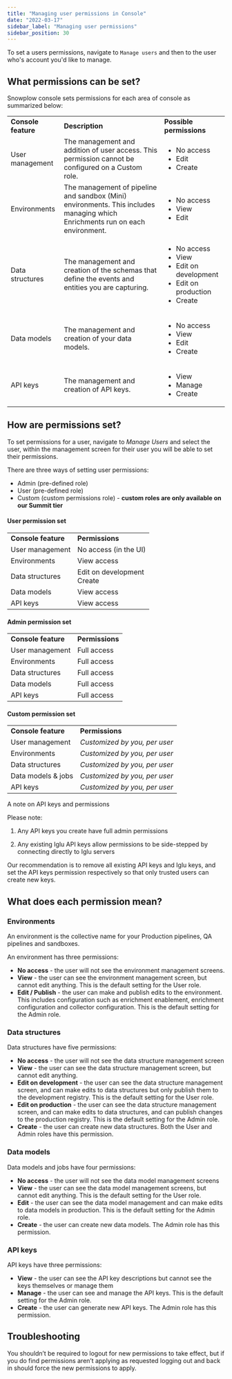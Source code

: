 ```yaml
---
title: "Managing user permissions in Console"
date: "2022-03-17"
sidebar_label: "Managing user permissions"
sidebar_position: 30
---
```


To set a users permissions, navigate to `Manage users` and then to the user who's account you'd like to manage.

## What permissions can be set?

Snowplow console sets permissions for each area of console as summarized below:

<table><tbody><tr><td><strong>Console feature</strong></td><td><strong>Description</strong></td><td><strong>Possible permissions</strong></td></tr><tr><td>User management</td><td>The management and addition of user access. This permission cannot be configured on a Custom role.</td><td><ul><li>No access</li><li>Edit</li><li>Create</li></ul></td></tr><tr><td>Environments</td><td>The management of pipeline and sandbox (Mini) environments. This includes managing which Enrichments run on each environment.</td><td><div></div><ul><li>No access</li><li>View</li><li>Edit</li></ul></td></tr><tr><td>Data structures</td><td>The management and creation of the schemas that define the events and entities you are capturing.</td><td><ul><li>No access</li><li>View</li><li>Edit on development</li><li>Edit on production</li><li>Create</li></ul></td></tr><tr><td>Data models</td><td>The management and creation of your data models.</td><td><ul><li>No access</li><li>View</li><li>Edit</li><li>Create</li></ul></td></tr><tr><td>API keys</td><td>The management and creation of API keys.</td><td><ul><li>View</li><li>Manage</li><li>Create</li></ul></td></tr></tbody></table>

## How are permissions set?

To set permissions for a user, navigate to _Manage Users_ and select the user, within the management screen for their user you will be able to set their permissions.

There are three ways of setting user permissions:

- Admin (pre-defined role)
- User (pre-defined role)
- Custom (custom permissions role) - **custom roles are only available on our Summit tier**

#### User permission set

<table><tbody><tr><td><strong>Console feature</strong></td><td><strong>Permissions</strong></td></tr><tr><td>User management</td><td>No access (in the UI)</td></tr><tr><td>Environments</td><td>View access</td></tr><tr><td>Data structures</td><td>Edit on development<br>Create</td></tr><tr><td>Data models</td><td>View access</td></tr><tr><td>API keys</td><td>View access</td></tr></tbody></table>

#### Admin permission set

<table><tbody><tr><td><strong>Console feature</strong></td><td><strong>Permissions</strong></td></tr><tr><td>User management</td><td>Full access</td></tr><tr><td>Environments</td><td>Full access</td></tr><tr><td>Data structures</td><td>Full access</td></tr><tr><td>Data models</td><td>Full access</td></tr><tr><td>API keys</td><td>Full access</td></tr></tbody></table>

#### Custom permission set

<table><tbody><tr><td><strong>Console feature</strong></td><td><strong>Permissions</strong></td></tr><tr><td>User management</td><td><em>Customized by you, per user</em></td></tr><tr><td>Environments</td><td><em>Customized by you, per user</em></td></tr><tr><td>Data structures</td><td><em>Customized by you, per user</em></td></tr><tr><td>Data models &amp; jobs</td><td><em>Customized by you, per user</em></td></tr><tr><td>API keys</td><td><em>Customized by you, per user</em></td></tr></tbody></table>

A note on API keys and permissions

Please note:

1) Any API keys you create have full admin permissions

2) Any existing Iglu API keys allow permissions to be side-stepped by connecting directly to Iglu servers

Our recommendation is to remove all existing API keys and Iglu keys, and set the API keys permission respectively so that only trusted users can create new keys.

## What does each permission mean?

### Environments

An environment is the collective name for your Production pipelines, QA pipelines and sandboxes.

An environment has three permissions:

- **No access** - the user will not see the environment management screens.
- **View** - the user can see the environment management screen, but cannot edit anything. This is the default setting for the User role.
- **Edit / Publish** - the user can make and publish edits to the environment. This includes configuration such as enrichment enablement, enrichment configuration and collector configuration. This is the default setting for the Admin role.

### Data structures

Data structures have five permissions:

- **No access** - the user will not see the data structure management screen
- **View** - the user can see the data structure management screen, but cannot edit anything.
- **Edit on development** - the user can see the data structure management screen, and can make edits to data structures but only publish them to the development registry. This is the default setting for the User role.
- **Edit on production** - the user can see the data structure management screen, and can make edits to data structures, and can publish changes to the production registry. This is the default setting for the Admin role.
- **Create** - the user can create new data structures. Both the User and Admin roles have this permission.

### Data models

Data models and jobs have four permissions:

- **No access** - the user will not see the data model management screens
- **View** - the user can see the data model management screens, but cannot edit anything. This is the default setting for the User role.
- **Edit** - the user can see the data model management and can make edits to data models in production. This is the default setting for the Admin role.
- **Create** - the user can create new data models. The Admin role has this permission.

### API keys

API keys have three permissions:

- **View** - the user can see the API key descriptions but cannot see the keys themselves or manage them
- **Manage** - the user can see and manage the API keys. This is the default setting for the Admin role.
- **Create** - the user can generate new API keys. The Admin role has this permission.

## Troubleshooting

You shouldn’t be required to logout for new permissions to take effect, but if you do find permissions aren’t applying as requested logging out and back in should force the new permissions to apply.
